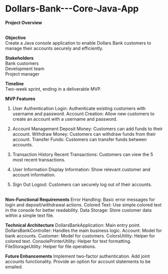 # Dollars-Bank---Core-Java-App

**Project Overview**

**<br>Objective**
<br>Create a Java console application to enable Dollars Bank customers to manage their accounts securely and efficiently.

**Stakeholders**
<br>Bank customers
<br>Development team
<br>Project manager

**Timeline**
<br>Two-week sprint, ending in a deliverable MVP.

**MVP Features**
1. User Authentication
Login: Authenticate existing customers with username and password.
Account Creation: Allow new customers to create an account with a username and password.

2. Account Management
Deposit Money: Customers can add funds to their account.
Withdraw Money: Customers can withdraw funds from their account.
Transfer Funds: Customers can transfer funds between accounts.

3. Transaction History
Recent Transactions: Customers can view the 5 most recent transactions.

4. User Information
Display Information: Show relevant customer and account information.
5. Sign Out
Logout: Customers can securely log out of their accounts.

**<br>Non-Functional Requirements**
Error Handling: Basic error messages for login and deposit/withdrawal actions.
Colored Text: Use simple colored text in the console for better readability.
Data Storage: Store customer data within a simple text file.

**Technical Architecture**
DollarsBankApplication: Main entry point.
DollarsBankController: Handles the main business logic.
Account: Model for bank accounts.
Customer: Model for customers.
ColorsUtility: Helper for colored text.
ConsolePrinterUtility: Helper for text formatting.
FileStorageUtility: Helper for file operations.


**Future Enhancements**
Implement two-factor authentication.
Add joint accounts functionality.
Provide an option for account statements to be emailed.












